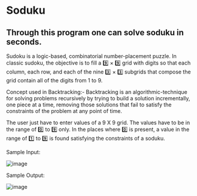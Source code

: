 # Soduku 

## Through this program one can solve soduku in seconds.

Sudoku is a logic-based, combinatorial number-placement puzzle. In classic sudoku, the objective is to fill a :nine: × :nine: grid with digits so that each column, each row, and each of the nine :three: × :three: subgrids that compose the grid contain all of the digits from 1 to 9.

Concept used in Backtracking:-
Backtracking is an algorithmic-technique for solving problems recursively by trying to build a solution incrementally, one piece at a time, removing those solutions that fail to satisfy the constraints of the problem at any point of time.

The user just have to enter values of a 9 X 9 grid. The values have to be in the range of :zero: to :nine: only.
In the places where :zero: is present, a value in the range of :one: to :nine: is found satisfying the constraints of a soduku.

Sample Input:

![image](https://user-images.githubusercontent.com/79625787/152780503-fabc0700-ed00-4bab-8ade-678a5a7d0b1b.png)



Sample Output:

![image](https://user-images.githubusercontent.com/79625787/152780297-f029712b-b2e1-4ebf-bf44-88986ac30dbf.png)

